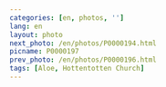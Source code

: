 ```yaml
---
categories: [en, photos, '']
lang: en
layout: photo
next_photo: /en/photos/P0000194.html
picname: P0000197
prev_photo: /en/photos/P0000196.html
tags: [Aloe, Hottentotten Church]
---
```

